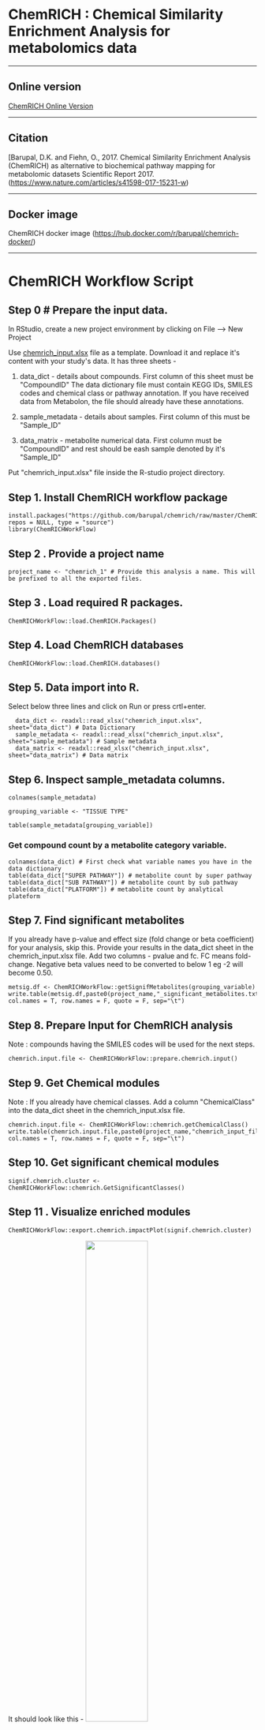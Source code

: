 # ChemRICH : Chemical Similarity Enrichment Analysis for metabolomics data

***
## Online version 
 [ChemRICH Online Version](http://chemrich.fiehnlab.ucdavis.edu)

***

## Citation

[Barupal, D.K. and Fiehn, O., 2017. Chemical Similarity Enrichment Analysis (ChemRICH) as alternative to biochemical pathway mapping for metabolomic datasets Scientific Report 2017. (https://www.nature.com/articles/s41598-017-15231-w)

***

## Docker image 

ChemRICH docker image (https://hub.docker.com/r/barupal/chemrich-docker/)

***

# ChemRICH Workflow Script

## Step 0 # Prepare the input data.

In RStudio, create a new project environment by clicking on File --> New Project

  Use [chemrich_input.xlsx](https://github.com/barupal/chemrich/blob/master/chemrich_input.xlsx?raw=true) file as a template. Download it and replace it's content with your study's data.
  It has three sheets -

  1) data_dict - details about compounds. First column of this sheet must be "CompoundID"
The data dictionary file must contain KEGG IDs, SMILES codes and chemical class or pathway annotation. If you have received data from Metabolon, the file   should already have these annotations.

 2) sample_metadata - details about samples. First column of this must be "Sample_ID"

 3) data_matrix - metabolite numerical data. First column must be "CompoundID" and rest should be eash sample denoted by it's "Sample_ID"
 
 Put "chemrich_input.xlsx" file inside the R-studio project directory. 

## Step 1. Install ChemRICH workflow package
```
install.packages("https://github.com/barupal/chemrich/raw/master/ChemRICHWorkFlow_0.1.0.tar.gz", repos = NULL, type = "source")
library(ChemRICHWorkFlow)
```

## Step 2 . Provide a project name
```
project_name <- "chemrich_1" # Provide this analysis a name. This will be prefixed to all the exported files.
```
## Step 3 . Load required R packages.
```
ChemRICHWorkFlow::load.ChemRICH.Packages()
```
## Step 4. Load ChemRICH databases
```
ChemRICHWorkFlow::load.ChemRICH.databases()
```
## Step 5. Data import into R. 
Select below three lines and click on Run or press crtl+enter.
```
  data_dict <- readxl::read_xlsx("chemrich_input.xlsx", sheet="data_dict") # Data Dictionary
  sample_metadata <- readxl::read_xlsx("chemrich_input.xlsx", sheet="sample_metadata") # Sample metadata
  data_matrix <- readxl::read_xlsx("chemrich_input.xlsx", sheet="data_matrix") # Data matrix
```
## Step 6. Inspect sample_metadata columns.
```
colnames(sample_metadata)

grouping_variable <- "TISSUE TYPE"

table(sample_metadata[grouping_variable])

```

### Get compound count by a metabolite category variable.

```
colnames(data_dict) # First check what variable names you have in the data dictionary
table(data_dict["SUPER PATHWAY"]) # metabolite count by super pathway
table(data_dict["SUB PATHWAY"]) # metabolite count by sub pathway
table(data_dict["PLATFORM"]) # metabolite count by analytical plateform 
```
## Step 7. Find significant metabolites
If you already have p-value and effect size (fold change or beta coefficient) for your analysis, skip this.
Provide your results in the data_dict sheet in the chemrich_input.xlsx file. Add two columns - pvalue and fc. FC means fold-change.
Negative beta values need to be converted to below 1 eg  -2 will become 0.50.
```
metsig.df <- ChemRICHWorkFlow::getSignifMetabolites(grouping_variable)
write.table(metsig.df,paste0(project_name,"_significant_metabolites.txt"), col.names = T, row.names = F, quote = F, sep="\t")
```
## Step 8. Prepare Input for ChemRICH analysis
Note : compounds having the SMILES codes will be used for the next steps.
```
chemrich.input.file <- ChemRICHWorkFlow::prepare.chemrich.input()
```
## Step 9. Get Chemical modules
Note : If you already have chemical classes. Add a column "ChemicalClass" into the data_dict sheet in the chemrich_input.xlsx file.
```
chemrich.input.file <- ChemRICHWorkFlow::chemrich.getChemicalClass()
write.table(chemrich.input.file,paste0(project_name,"chemrich_input_file_with_clases.txt"), col.names = T, row.names = F, quote = F, sep="\t")
```
## Step 10. Get significant chemical modules
```
signif.chemrich.cluster <- ChemRICHWorkFlow::chemrich.GetSignificantClasses()
```
## Step 11 . Visualize enriched modules
```
ChemRICHWorkFlow::export.chemrich.impactPlot(signif.chemrich.cluster)
```
It should look like this -
<img src="https://github.com/barupal/chemrich/raw/master/chemrich_1_chemrich_impact_plot.png" width="50%">
## Step 12 . Export Interactive ChemRICH plots.
```
ChemRICHWorkFlow::export.chemrich.interactivePlot(signif.chemrich.cluster)
```
## step 13 . Export chemical similarity tree
```
ChemRICHWorkFlow::export.chemrich.similarityTree(chemrich.input.file)
```
It should look like this - 
<img src="https://raw.githubusercontent.com/barupal/chemrich/master/chemrich_tree.png" width="50%">

## Step 14 . Export Results Tables.
```
ChemRICHWorkFlow::export.chemrich.tables(signif.chemrich.cluster)
```
See [ChemRICH_results.xlsx](https://github.com/barupal/chemrich/raw/master/ChemRICH_results.xlsx) file for expected results. 

## Step 15. Visualize correlation, KEGG and Chemical Similarity Links within each module
```
ChemRICHWorkFlow::chemrich.getIntegratedNetwork <- function(moduleName,compoundLabel)
```
for example -
```
ChemRICHWorkFlow::chemrich.getIntegratedNetwork("Adenine Nucleotides", "BIOCHEMICAL NAME")
```
## Step 16. Generate Box and whisker plots
```
ChemRICHWorkFlow::chemrich.generateBWplots(moduleName,compoundLabel)
```
for example 
```
ChemRICHWorkFlow::chemrich.generateBWplots("Adenine Nucleotides", "BIOCHEMICAL NAME")
```
## THE END

***

# ChemRICH Class Enrichment Analysis for user-provided classes
If you do not have SMILES code or InChiKeys for some compounds in your dataset but you do have the class information, you can use this small workflow to perform the ChemRich analysis for your study. 

## Step 0 Prepare the input data.

In RStudio, create a new project environment by clicking on File --> New Project

  Use [chemrich_class_template.xlsx](https://github.com/barupal/chemrich/blob/master/chemrich_class_template.xlsx?raw=true) file as a template. Download it and replace it's content with your study's data.
  
 Put "chemrich_class_template.xlsx" file inside the R-studio project directory. 

## Step 1. Install ChemRICH workflow package
```
install.packages("https://github.com/barupal/chemrich/raw/master/ChemRICHWorkFlow_0.1.0.tar.gz", repos = NULL, type = "source")
library(ChemRICHWorkFlow)
```

## Step 2 . Provide a project name
```
project_name <- "demo_" # Provide this analysis a name. This will be prefixed to all the exported files.
```
## Step 3 . Load required R packages.
```
ChemRICHWorkFlow::load.ChemRICH.Packages()
```

## Step 4. Compute the ChemRICH Enrichment Analysis
```
ChemRICHWorkFlow::runChemRICHClass("chemrich_class_template.xlsx",project_name)
```

Results should have been exported. 

## THE END

***
# Use OpenCPU version of ChemRICH, if you want to run the ChemRICH web-gui locally. 
Make sure you have latest JAVA (JDK and JRE both) installed on your computer. [Latest Java](http://www.oracle.com/technetwork/java/javase/downloads/index.html)

In R, run the following code.
```
if (!require("devtools"))
install.packages('devtools', repos="http://cran.rstudio.com/")
if (!require("opencpu"))
install.packages('opencpu', repos="http://cran.rstudio.com/")
if (!require("RCurl"))
install.packages('RCurl', repos="http://cran.rstudio.com/")
if (!require("pacman"))
install.packages('pacman', repos="http://cran.rstudio.com/")
library(devtools)
library(RCurl)
library(pacman)
source('https://bioconductor.org/biocLite.R')
pacman::p_load(grid,rcdk, RJSONIO,openxlsx, RCurl, rvg, magrittr, dynamicTreeCut,ape,ggplot2, ggrepel,ReporteRs, officer,phytools, plotrix, plotly, htmlwidgets,DT,extrafont,XLConnect)
install_github('barupal/chemrich')
library(ChemRICH)
library(opencpu)
opencpu::ocpu_start_server()
```
Then go to :
[ChemRICH Local Version](http://localhost:5656/ocpu/library/ChemRICH/www/)

